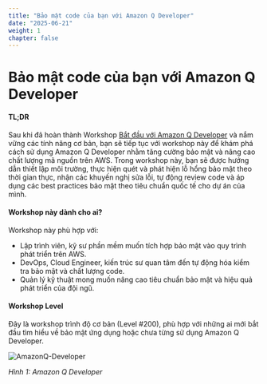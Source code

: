 ```yaml
---
title: "Bảo mật code của bạn với Amazon Q Developer"
date: "2025-06-21"
weight: 1
chapter: false
---
```


# Bảo mật code của bạn với Amazon Q Developer

#### TL;DR

Sau khi đã hoàn thành Workshop [Bắt đầu với Amazon Q Developer](https://aws-fcj-amazonq-workshop.github.io/Amazon-Q-Series/Getting-Started-with-AmazonQ-Developer/) và nắm vững các tính năng cơ bản, bạn sẽ tiếp tục với workshop này để khám phá cách sử dụng Amazon Q Developer nhằm tăng cường bảo mật và nâng cao chất lượng mã nguồn trên AWS. Trong workshop này, bạn sẽ được hướng dẫn thiết lập môi trường, thực hiện quét và phát hiện lỗ hổng bảo mật theo thời gian thực, nhận các khuyến nghị sửa lỗi, tự động review code và áp dụng các best practices bảo mật theo tiêu chuẩn quốc tế cho dự án của mình.

#### Workshop này dành cho ai?

Workshop này phù hợp với:

- Lập trình viên, kỹ sư phần mềm muốn tích hợp bảo mật vào quy trình phát triển trên AWS.
- DevOps, Cloud Engineer, kiến trúc sư quan tâm đến tự động hóa kiểm tra bảo mật và chất lượng code.
- Quản lý kỹ thuật mong muốn nâng cao tiêu chuẩn bảo mật và hiệu quả phát triển của đội ngũ.

#### Workshop Level

Đây là workshop trình độ cơ bản (Level #200), phù hợp với những ai mới bắt đầu tìm hiểu về bảo mật ứng dụng hoặc chưa từng sử dụng Amazon Q Developer.

![AmazonQ-Developer](/images/1/image.png?width=90pc)

_Hình 1: Amazon Q Developer_
